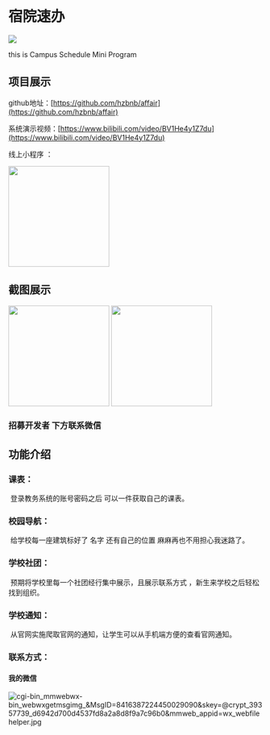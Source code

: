 # 宿院速办

<a><img src="https://img.shields.io/badge/license-GPL3-brightgreen"></a>

this is Campus Schedule Mini Program 



## 项目展示
github地址：[https://github.com/hzbnb/affair](https://github.com/hzbnb/affair)

系统演示视频：[https://www.bilibili.com/video/BV1He4y1Z7du](https://www.bilibili.com/video/BV1He4y1Z7du)

线上小程序 ：

<img src="https://s1.ax1x.com/2023/04/29/p91uCE8.jpg" style="width: 200px;display: inline-block;">

## 截图展示
<img src="https://s1.ax1x.com/2023/04/29/p91uSDP.png" style="width: 200px; display: inline-block;">
<img src="https://s1.ax1x.com/2023/04/29/p91upHf.png" style="width: 200px; display: inline-block;">

### 招募开发者 下方联系微信

## 功能介绍

### 课表：

​	登录教务系统的账号密码之后  可以一件获取自己的课表。

 ### 校园导航：

​	给学校每一座建筑标好了 名字 还有自己的位置 麻麻再也不用担心我迷路了。

### 学校社团：

​	预期将学校里每一个社团经行集中展示，且展示联系方式 ，新生来学校之后轻松找到组织。

### 学校通知：
​	从官网实施爬取官网的通知，让学生可以从手机端方便的查看官网通知。

### 联系方式：
<a name="guSmb"></a>
#### 我的微信
![_cgi-bin_mmwebwx-bin_webwxgetmsgimg__&MsgID=8416387224450029090&skey=@crypt_39357739_d6942d700d4537fd8a2a8d8f9a7c96b0&mmweb_appid=wx_webfilehelper.jpg]([https://cdn.nlark.com/yuque/0/2022/jpeg/32661060/1669812294473-a68488d7-4b67-42c9-8eaa-9ef22ae1c4d3.jpeg#averageHue=%23a4a3a2&clientId=u8a1e329b-00d3-4&crop=0&crop=0&crop=1&crop=1&from=ui&id=u2912b9a6&margin=%5Bobject%20Object%5D&name=_cgi-bin_mmwebwx-bin_webwxgetmsgimg__%26MsgID%3D8416387224450029090%26skey%3D%40crypt_39357739_d6942d700d4537fd8a2a8d8f9a7c96b0%26mmweb_appid%3Dwx_webfilehelper.jpg&originHeight=430&originWidth=430&originalType=binary&ratio=1&rotation=0&showTitle=false&size=42685&status=done&style=none&taskId=ud0a4e243-5056-4956-be49-e78ec89dea5&title=](https://img.hzb.gg/file/096b6b831e60c144b4e74.jpg)https://img.hzb.gg/file/096b6b831e60c144b4e74.jpg)
















